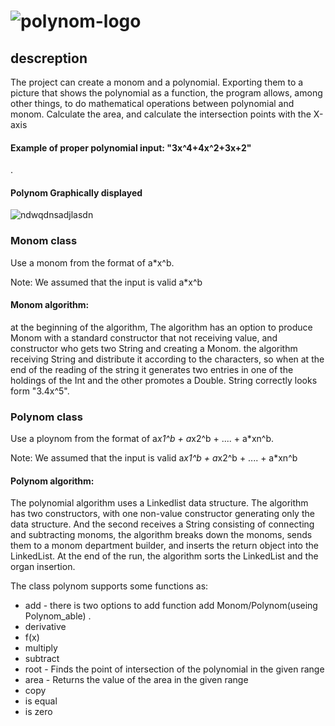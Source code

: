 # ![polynom-logo](https://user-images.githubusercontent.com/54840897/68753489-cce32080-060d-11ea-87a8-793152128a46.png)

## descreption
The project can create a monom and a polynomial. Exporting them to a picture that shows the polynomial as a function, the program allows, among other things, to do mathematical operations between polynomial and monom.
Calculate the area, and calculate the intersection points with the X-axis
   
 #### Example of proper polynomial input: "3x^4+4x^2+3x+2"

.
#### Polynom Graphically displayed
![ndwqdnsadjlasdn](https://user-images.githubusercontent.com/54840897/68754034-ab366900-060e-11ea-9219-1395ae0d540b.jpg)



### Monom class
Use a monom from the format of a*x^b.

   Note: We assumed that the input is valid
   a*x^b

#### Monom algorithm:
at the beginning of the algorithm, The algorithm has an option to
produce Monom with a standard constructor that not receiving value, and
constructor who gets two String and creating a Monom. the algorithm receiving
String and distribute it according to the characters, so when at the end of the
reading of the string it generates two entries in one of the holdings of the Int and the
other promotes a Double. String correctly looks form "3.4x^5". 


### Polynom class
Use a ploynom from the format of a*x1^b + a*x2^b + .... + a*xn^b.

   Note: We assumed that the input is valid
   a*x1^b + a*x2^b + .... + a*xn^b

####  Polynom algorithm:
The polynomial algorithm uses a Linkedlist data structure. The algorithm has two
constructors, with one non-value constructor generating only the data structure.
And the second receives a String consisting of connecting and subtracting monoms,
the algorithm breaks down the monoms, sends them to a monom department
builder, and inserts the return object into the LinkedList. At the end of the run, the
algorithm sorts the LinkedList and the organ insertion.

The class polynom supports some functions as:
- add - there is two options to add function add Monom/Polynom(useing Polynom_able) . 
- derivative 
- f(x)
- multiply 
- subtract 
- root - Finds the point of intersection of the polynomial in the given range
- area - Returns the value of the area in the given range
- copy
- is equal 
- is zero


